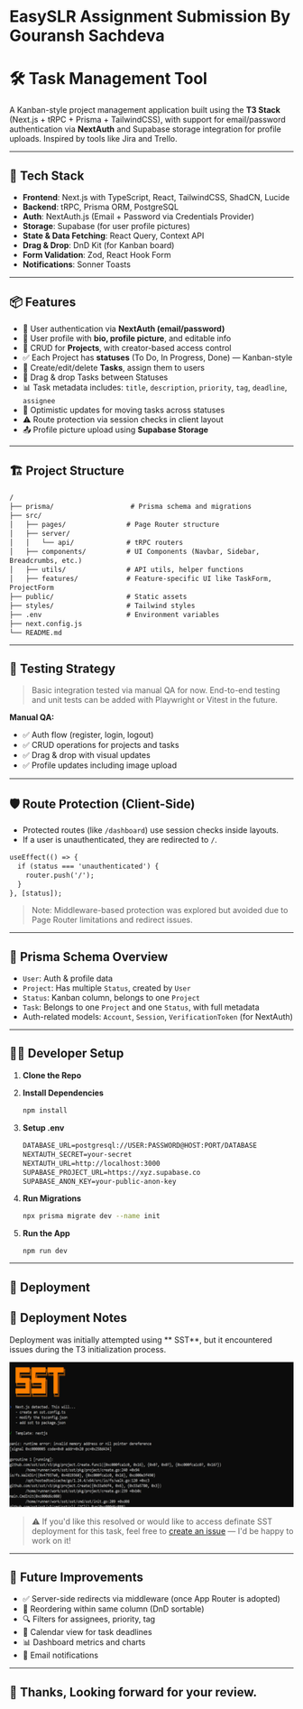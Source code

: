 # EasySLR Assignment Submission By Gouransh Sachdeva

# 🛠️ Task Management Tool

A Kanban-style project management application built using the **T3 Stack** (Next.js + tRPC + Prisma + TailwindCSS), with support for email/password authentication via **NextAuth** and Supabase storage integration for profile uploads. Inspired by tools like Jira and Trello.

---

## 🚀 Tech Stack

- **Frontend**: Next.js with TypeScript, React, TailwindCSS, ShadCN, Lucide
- **Backend**: tRPC, Prisma ORM, PostgreSQL
- **Auth**: NextAuth.js (Email + Password via Credentials Provider)
- **Storage**: Supabase (for user profile pictures)
- **State & Data Fetching**: React Query, Context API
- **Drag & Drop**: DnD Kit (for Kanban board)
- **Form Validation**: Zod, React Hook Form
- **Notifications**: Sonner Toasts

---

## 📦 Features

- 🔐 User authentication via **NextAuth (email/password)**
- 🧑 User profile with **bio, profile picture**, and editable info
- 📁 CRUD for **Projects**, with creator-based access control
- ✅ Each Project has **statuses** (To Do, In Progress, Done) — Kanban-style
- 📝 Create/edit/delete **Tasks**, assign them to users
- 🧩 Drag & drop Tasks between Statuses
- 📊 Task metadata includes: `title`, `description`, `priority`, `tag`, `deadline`, `assignee`
- 🔄 Optimistic updates for moving tasks across statuses
- ⚠️ Route protection via session checks in client layout
- 📤 Profile picture upload using **Supabase Storage**

---

## 🏗️ Project Structure

```
/
├── prisma/                   # Prisma schema and migrations
├── src/
│   ├── pages/               # Page Router structure
│   ├── server/
│   │   └── api/             # tRPC routers
│   ├── components/          # UI Components (Navbar, Sidebar, Breadcrumbs, etc.)
│   ├── utils/               # API utils, helper functions
│   ├── features/            # Feature-specific UI like TaskForm, ProjectForm
├── public/                  # Static assets
├── styles/                  # Tailwind styles
├── .env                     # Environment variables
├── next.config.js
└── README.md
```

---

## 🧪 Testing Strategy

> Basic integration tested via manual QA for now. End-to-end testing and unit tests can be added with Playwright or Vitest in the future.

**Manual QA:**

- ✅ Auth flow (register, login, logout)
- ✅ CRUD operations for projects and tasks
- ✅ Drag & drop with visual updates
- ✅ Profile updates including image upload

---

## 🛡️ Route Protection (Client-Side)

- Protected routes (like `/dashboard`) use session checks inside layouts.
- If a user is unauthenticated, they are redirected to `/`.

```tsx
useEffect(() => {
  if (status === 'unauthenticated') {
    router.push('/');
  }
}, [status]);
```

> Note: Middleware-based protection was explored but avoided due to Page Router limitations and redirect issues.

---

## 🧪 Prisma Schema Overview

- `User`: Auth & profile data
- `Project`: Has multiple `Status`, created by `User`
- `Status`: Kanban column, belongs to one `Project`
- `Task`: Belongs to one `Project` and one `Status`, with full metadata
- Auth-related models: `Account`, `Session`, `VerificationToken` (for NextAuth)

---

## 🧑‍💻 Developer Setup

1. **Clone the Repo**


2. **Install Dependencies**
   ```bash
   npm install
   ```

3. **Setup .env**
   ```env
   DATABASE_URL=postgresql://USER:PASSWORD@HOST:PORT/DATABASE
   NEXTAUTH_SECRET=your-secret
   NEXTAUTH_URL=http://localhost:3000
   SUPABASE_PROJECT_URL=https://xyz.supabase.co
   SUPABASE_ANON_KEY=your-public-anon-key
   ```

4. **Run Migrations**
   ```bash
   npx prisma migrate dev --name init
   ```

5. **Run the App**
   ```bash
   npm run dev
   ```

---

## 🧩 Deployment 

## 🚀 Deployment Notes

Deployment was initially attempted using ** SST**, but it encountered issues during the T3 initialization process.

![T3 Initialization Error](./public/ss/SST%20Issue.png)

> ⚠️ If you'd like this resolved or would like to access definate SST deployment for this task, feel free to [create an issue](https://github.com/gouransh1508/easyslr-assignment/issues) — I'd be happy to work on it!

---



## 🧠 Future Improvements

- ✅ Server-side redirects via middleware (once App Router is adopted)
- 🔄 Reordering within same column (DnD sortable)
- 🔍 Filters for assignees, priority, tag
- 📆 Calendar view for task deadlines
- 📊 Dashboard metrics and charts
- 🔔 Email notifications

---

## 🤝 Thanks, Looking forward for your review.


